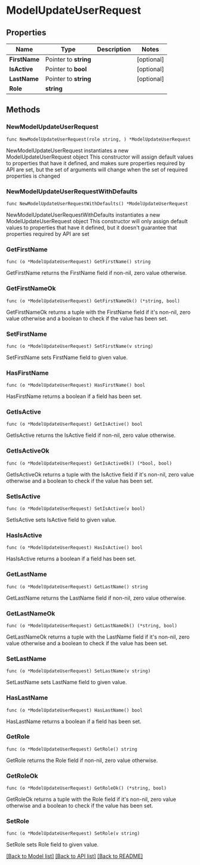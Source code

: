 # ModelUpdateUserRequest

## Properties

Name | Type | Description | Notes
------------ | ------------- | ------------- | -------------
**FirstName** | Pointer to **string** |  | [optional] 
**IsActive** | Pointer to **bool** |  | [optional] 
**LastName** | Pointer to **string** |  | [optional] 
**Role** | **string** |  | 

## Methods

### NewModelUpdateUserRequest

`func NewModelUpdateUserRequest(role string, ) *ModelUpdateUserRequest`

NewModelUpdateUserRequest instantiates a new ModelUpdateUserRequest object
This constructor will assign default values to properties that have it defined,
and makes sure properties required by API are set, but the set of arguments
will change when the set of required properties is changed

### NewModelUpdateUserRequestWithDefaults

`func NewModelUpdateUserRequestWithDefaults() *ModelUpdateUserRequest`

NewModelUpdateUserRequestWithDefaults instantiates a new ModelUpdateUserRequest object
This constructor will only assign default values to properties that have it defined,
but it doesn't guarantee that properties required by API are set

### GetFirstName

`func (o *ModelUpdateUserRequest) GetFirstName() string`

GetFirstName returns the FirstName field if non-nil, zero value otherwise.

### GetFirstNameOk

`func (o *ModelUpdateUserRequest) GetFirstNameOk() (*string, bool)`

GetFirstNameOk returns a tuple with the FirstName field if it's non-nil, zero value otherwise
and a boolean to check if the value has been set.

### SetFirstName

`func (o *ModelUpdateUserRequest) SetFirstName(v string)`

SetFirstName sets FirstName field to given value.

### HasFirstName

`func (o *ModelUpdateUserRequest) HasFirstName() bool`

HasFirstName returns a boolean if a field has been set.

### GetIsActive

`func (o *ModelUpdateUserRequest) GetIsActive() bool`

GetIsActive returns the IsActive field if non-nil, zero value otherwise.

### GetIsActiveOk

`func (o *ModelUpdateUserRequest) GetIsActiveOk() (*bool, bool)`

GetIsActiveOk returns a tuple with the IsActive field if it's non-nil, zero value otherwise
and a boolean to check if the value has been set.

### SetIsActive

`func (o *ModelUpdateUserRequest) SetIsActive(v bool)`

SetIsActive sets IsActive field to given value.

### HasIsActive

`func (o *ModelUpdateUserRequest) HasIsActive() bool`

HasIsActive returns a boolean if a field has been set.

### GetLastName

`func (o *ModelUpdateUserRequest) GetLastName() string`

GetLastName returns the LastName field if non-nil, zero value otherwise.

### GetLastNameOk

`func (o *ModelUpdateUserRequest) GetLastNameOk() (*string, bool)`

GetLastNameOk returns a tuple with the LastName field if it's non-nil, zero value otherwise
and a boolean to check if the value has been set.

### SetLastName

`func (o *ModelUpdateUserRequest) SetLastName(v string)`

SetLastName sets LastName field to given value.

### HasLastName

`func (o *ModelUpdateUserRequest) HasLastName() bool`

HasLastName returns a boolean if a field has been set.

### GetRole

`func (o *ModelUpdateUserRequest) GetRole() string`

GetRole returns the Role field if non-nil, zero value otherwise.

### GetRoleOk

`func (o *ModelUpdateUserRequest) GetRoleOk() (*string, bool)`

GetRoleOk returns a tuple with the Role field if it's non-nil, zero value otherwise
and a boolean to check if the value has been set.

### SetRole

`func (o *ModelUpdateUserRequest) SetRole(v string)`

SetRole sets Role field to given value.



[[Back to Model list]](../README.md#documentation-for-models) [[Back to API list]](../README.md#documentation-for-api-endpoints) [[Back to README]](../README.md)


